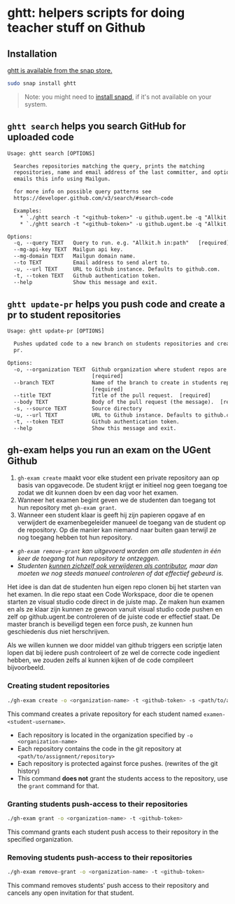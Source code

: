 # ghtt: helpers scripts for doing teacher stuff on Github

## Installation

[ghtt is available from the snap store.](https://snapcraft.io/ghtt)

```bash
sudo snap install ghtt
```

> Note: you might need to [install snapd](https://snapcraft.io/docs/installing-snapd), if it's not available on your system.

## `ghtt search` helps you search GitHub for uploaded code

```txt
Usage: ghtt search [OPTIONS]

  Searches repositories matching the query, prints the matching
  repositories, name and email address of the last committer, and optionally
  emails this info using Mailgun.

  for more info on possible query patterns see
  https://developer.github.com/v3/search/#search-code

  Examples:
    * `./ghtt search -t "<github-token>" -u github.ugent.be -q "Allkit.h in:path"`
    * `./ghtt search -t "<github-token>" -u github.ugent.be -q "Allkit.h in:path" --mg-api-key <mailgun-api-key> --mg-domain <mailgun-url> --to <email-address>`

Options:
  -q, --query TEXT   Query to run. e.g. "Allkit.h in:path"   [required]
  --mg-api-key TEXT  Mailgun api key.
  --mg-domain TEXT   Mailgun domain name.
  --to TEXT          Email address to send alert to.
  -u, --url TEXT     URL to Github instance. Defaults to github.com.
  -t, --token TEXT   Github authentication token.
  --help             Show this message and exit.
```

## `ghtt update-pr` helps you push code and create a pr to student repositories

```txt
Usage: ghtt update-pr [OPTIONS]

  Pushes updated code to a new branch on students repositories and creates a
  pr.

Options:
  -o, --organization TEXT  Github organization where student repos are located
                           [required]
  --branch TEXT            Name of the branch to create in students repos
                           [required]
  --title TEXT             Title of the pull request.  [required]
  --body TEXT              Body of the pull request (the message).  [required]
  -s, --source TEXT        Source directory
  -u, --url TEXT           URL to Github instance. Defaults to github.com.
  -t, --token TEXT         Github authentication token.
  --help                   Show this message and exit.
```

## gh-exam helps you run an exam on the UGent Github

1. `gh-exam create` maakt voor elke student een private repository aan op basis van opgavecode. De student krijgt er initieel nog geen toegang toe zodat we dit kunnen doen bv een dag voor het examen.
2. Wanneer het examen begint geven we de studenten dan toegang tot hun repository met `gh-exam grant`.
3. Wanneer een student klaar is geeft hij zijn papieren opgave af en verwijdert de examenbegeleider manueel de toegang van de student op de repository. Op die manier kan niemand naar buiten gaan terwijl ze nog toegang hebben tot hun repository.

* *`gh-exam remove-grant` kan uitgevoerd worden om alle studenten in één keer de toegang tot hun repository te ontzeggen.*
* *Studenten [kunnen zichzelf ook verwijderen als contributor](https://help.github.com/articles/removing-yourself-from-a-collaborator-s-repository/), maar dan moeten we nog steeds manueel controleren of dat effectief gebeurd is.*

Het idee is dan dat de studenten hun eigen repo clonen bij het starten van het examen. In die repo staat een Code Workspace, door die te openen starten ze visual studio code direct in de juiste map. Ze maken hun examen en als ze klaar zijn kunnen ze gewoon vanuit visual studio code pushen en zelf op github.ugent.be controleren of de juiste code er effectief staat. De master branch is beveiligd tegen een force push, ze kunnen hun geschiedenis dus niet herschrijven.

Als we willen kunnen we door middel van github triggers een scriptje laten lopen dat bij iedere push controleert of ze wel de correcte code ingedient hebben, we zouden zelfs al kunnen kijken of de code compileert bijvoorbeeld.

### Creating student repositories

```bash
./gh-exam create -o <organization-name> -t <github-token> -s <path/to/assignment/repository>
```

This command creates a private repository for each student named `examen-<student-username>`.

* Each repository is located in the organization specified by `-o <organization-name>`
* Each repository contains the code in the git repository at `<path/to/assignment/repository>`
* Each repository is protected against force pushes. (rewrites of the git history)
* This command **does not** grant the students access to the repository, use the `grant` command for that.

### Granting students push-access to their repositories

```bash
./gh-exam grant -o <organization-name> -t <github-token>
```

This command grants each student push access to their repository in the specified organization.

### Removing students push-access to their repositories

```bash
./gh-exam remove-grant -o <organization-name> -t <github-token>
```

This command removes students' push access to their repository and cancels any open invitation for that student.
